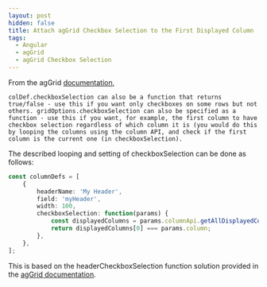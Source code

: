 ```yaml
---
layout: post
hidden: false
title: Attach agGrid Checkbox Selection to the First Displayed Column
tags:
  - Angular
  - agGrid
  - agGrid Checkbox Selection
---
```

From the agGrid [documentation](https://www.ag-grid.com/javascript-grid-selection/#header-checkbox-selection), 

`colDef.checkboxSelection can also be a function that returns true/false - use this if you want only checkboxes on some rows but not others. gridOptions.checkboxSelection can also be specified as a function - use this if you want, for example, the first column to have checkbox selection regardless of which column it is (you would do this by looping the columns using the column API, and check if the first column is the current one (in checkboxSelection).` 

The described looping and setting of checkboxSelection can be done as follows:

```typescript
const columnDefs = [
    {
        headerName: 'My Header',
        field: 'myHeader',
        width: 100,
        checkboxSelection: function(params) {
            const displayedColumns = params.columnApi.getAllDisplayedColumns();
            return displayedColumns[0] === params.column;
        },
    },  
];
```

This is based on the headerCheckboxSelection function solution provided in the [agGrid documentation](https://www.ag-grid.com/javascript-grid-selection/#header-checkbox-selection).
